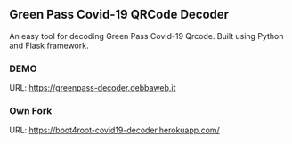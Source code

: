## Green Pass Covid-19 QRCode Decoder

An easy tool for decoding Green Pass Covid-19 Qrcode.
Built using Python and Flask framework.

### DEMO

URL: https://greenpass-decoder.debbaweb.it

### Own Fork

URL: https://boot4root-covid19-decoder.herokuapp.com/